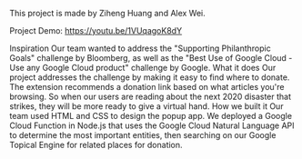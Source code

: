 This project is made by Ziheng Huang and Alex Wei.

Project Demo: https://youtu.be/1VUqagoK8dY

Inspiration Our team wanted to address the "Supporting Philanthropic Goals" challenge by Bloomberg, as well as the "Best Use of Google Cloud - Use any Google Cloud product" challenge by Google.
What it does Our project addresses the challenge by making it easy to find where to donate. The extension recommends a donation link based on what articles you're browsing. So when our users are reading about the next 2020 disaster that strikes, they will be more ready to give a virtual hand.
How we built it Our team used HTML and CSS to design the popup app. We deployed a Google Cloud Function in Node.js that uses the Google Cloud Natural Language API to determine the most important entities, then searching on our Google Topical Engine for related places for donation.
